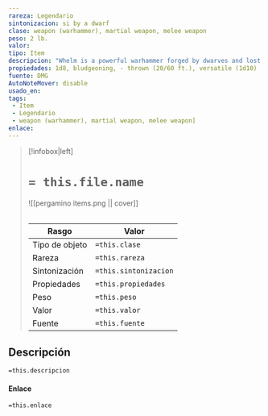 ```yaml
---
rareza: Legendario
sintonizacion: si by a dwarf
clase: weapon (warhammer), martial weapon, melee weapon
peso: 2 lb.
valor: 
tipo: Item
descripcion: "Whelm is a powerful warhammer forged by dwarves and lost in the dungeon of White Plume Mountain.You gain a +3 bonus to attack and damage rolls made with this magic weapon. At dawn the day after you first make an attack roll with Whelm, you develop a fear of being outdoors that persists as long as you remain attuned to the weapon. This causes you to have disadvantage on attack rolls, saving throws, and ability checks while you can see the daytime sky. Thrown Weapon. Whelm has the thrown property, with a normal range of 20 feet and a long range of 60 feet. When you hit with a ranged weapon attack using it, the target takes an extra 1d8 bludgeoning damage, or an extra 2d8 bludgeoning damage if the target is a giant. Each time you throw the weapon, it flies back to your hand after the attack. If you don&#x27;t have a hand free, the weapon lands at your feet. Shock Wave. You can use an action to strike the ground with Whelm and send a shock wave out from the point of impact. Each creature of your choice on the ground within 60 feet of that point must succeed on a DC 15 Constitution saving throw or become stunned for 1 minute. A creature can repeat the saving throw at the end of each of its turns, ending the effect on itself on a success. Once used, this property can&#x27;t be used again until the next dawn. Supernatural Awareness. While you are holding the weapon, it alerts you to the location of any secret or concealed doors within 30 feet of you. In addition, you can use an action to cast detect evil and good or locate object from the weapon. Once you cast either spell, you can&#x27;t cast it from the weapon again until the next dawn. Sentience. Whelm is a sentient lawful neutral weapon with an Intelligence of 15, a Wisdom of 12, and a Charisma of 15. It has hearing and darkvision out to a range of 120 feet.The weapon communicates telepathically with its wielder and can speak, read, and understand Dwarvish, Giant, and Goblin. It shouts battle cries in Dwarvish when used in combat. Personality. Whelm&#x27;s purpose is to slaughter giants and goblinoids. It also seeks to protect dwarves against all enemies. Conflict arises if the wielder fails to destroy goblins and giants or to protect dwarves. Whelm has ties to the dwarf clan that created it, variously called the Dankil or the Mightyhammer clan. It longs to be returned to that clan. It would do anything to protect those dwarves from harm. The hammer also carries a secret shame. Centuries ago, a dwarf named Ctenmiir wielded it valiantly for a time. But Ctenmiir was turned into a vampire. His will was strong enough that he bent Whelm to his evil purposes, even killing members of his own clan. Thrown. If a weapon has the thrown property, you can throw the weapon to make a ranged attack. If the weapon is a melee weapon, you use the same ability modifier for that attack roll and damage roll that you would use for a melee attack with the weapon. For example, if you throw a handaxe, you use your Strength, but if you throw a dagger, you can use either your Strength or your Dexterity, since the dagger has the finesse property. Versatile. This weapon can be used with one or two hands. A damage value in parentheses appears with the property—the damage when the weapon is used with two hands to make a melee attack."
propiedades: 1d8, bludgeoning, - thrown (20/60 ft.), versatile (1d10)
fuente: DMG
AutoNoteMover: disable
usado_en:  
tags: 
 - Item
 - Legendario
 - weapon (warhammer), martial weapon, melee weapon]
enlace: 
---
```


> [!infobox|left]
>  # `= this.file.name`
> ![[pergamino items.png || cover]]
> ######   
> |Rasgo | Valor |
> | --- | --- |
> | Tipo de objeto| `=this.clase`|
>  | Rareza| `=this.rareza`|
> | Sintonización | `=this.sintonizacion` |
> | Propiedades | `=this.propiedades` |
>  | Peso | `=this.peso` |
> | Valor | `=this.valor` |
> | Fuente | `=this.fuente` |


## Descripción
`=this.descripcion`

#### Enlace
`=this.enlace`